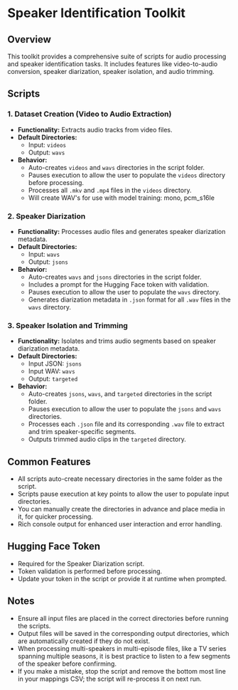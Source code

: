 # Speaker Identification Toolkit

## Overview

This toolkit provides a comprehensive suite of scripts for audio processing and speaker identification tasks. It includes features like video-to-audio conversion, speaker diarization, speaker isolation, and audio trimming.

## Scripts

### 1. Dataset Creation (Video to Audio Extraction)

- **Functionality:** Extracts audio tracks from video files.
- **Default Directories:**
  - Input: `videos`
  - Output: `wavs`
- **Behavior:**
  - Auto-creates `videos` and `wavs` directories in the script folder.
  - Pauses execution to allow the user to populate the `videos` directory before processing.
  - Processes all `.mkv` and `.mp4` files in the `videos` directory.
  - Will create WAV's for use with model training: mono, pcm_s16le

### 2. Speaker Diarization

- **Functionality:** Processes audio files and generates speaker diarization metadata.
- **Default Directories:**
  - Input: `wavs`
  - Output: `jsons`
- **Behavior:**
  - Auto-creates `wavs` and `jsons` directories in the script folder.
  - Includes a prompt for the Hugging Face token with validation.
  - Pauses execution to allow the user to populate the `wavs` directory.
  - Generates diarization metadata in `.json` format for all `.wav` files in the `wavs` directory.

### 3. Speaker Isolation and Trimming

- **Functionality:** Isolates and trims audio segments based on speaker diarization metadata.
- **Default Directories:**
  - Input JSON: `jsons`
  - Input WAV: `wavs`
  - Output: `targeted`
- **Behavior:**
  - Auto-creates `jsons`, `wavs`, and `targeted` directories in the script folder.
  - Pauses execution to allow the user to populate the `jsons` and `wavs` directories.
  - Processes each `.json` file and its corresponding `.wav` file to extract and trim speaker-specific segments.
  - Outputs trimmed audio clips in the `targeted` directory.

## Common Features

- All scripts auto-create necessary directories in the same folder as the script.
- Scripts pause execution at key points to allow the user to populate input directories.
- You can manually create the directories in advance and place media in it, for quicker processing.
- Rich console output for enhanced user interaction and error handling.

## Hugging Face Token

- Required for the Speaker Diarization script.
- Token validation is performed before processing.
- Update your token in the script or provide it at runtime when prompted.

## Notes

- Ensure all input files are placed in the correct directories before running the scripts.
- Output files will be saved in the corresponding output directories, which are automatically created if they do not exist.
- When processing multi-speakers in multi-episode files, like a TV series spanning multiple seasons, it is best practice to listen to a few segments of the speaker before confirming.
- If you make a mistake, stop the script and remove the bottom most line in your mappings CSV; the script will re-process it on next run.
